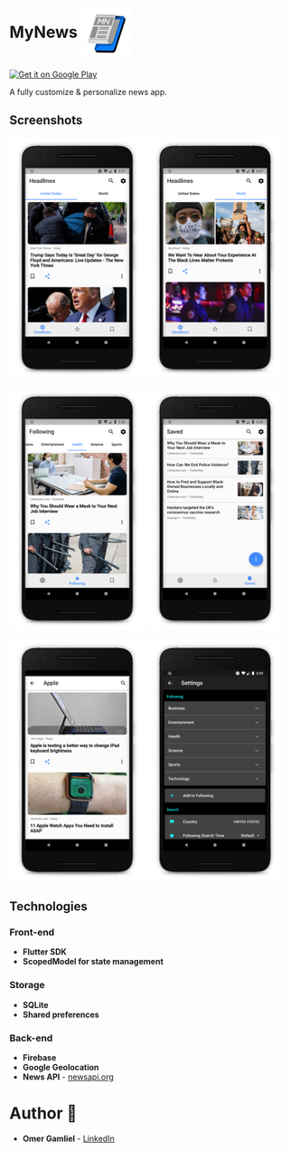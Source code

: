 # MyNews <img src="Assets/Images/app-icon.png" width="90px" align = center />

<a href='https://play.google.com/store/apps/details?id=com.omergamliel.mynews'>
  <img alt='Get it on Google Play' src='https://play.google.com/intl/en_us/badges/images/generic/en_badge_web_generic.png' width='200'/>
</a>

A fully customize & personalize news app.

## Screenshots

<img src="screenshots/Screenshot_1.png" width="240px"/> <img src="screenshots/Screenshot_2.png" width="240px"/>

<img src="screenshots/Screenshot_3.png" width="240px"> <img src="screenshots/Screenshot_4.png" width="240px"/>

<img src="screenshots/Screenshot_5.png" width="240px"/> <img src="screenshots/Screenshot_6.png" width="240px"/>


## Technologies

### Front-end

- **Flutter SDK**
- **ScopedModel for state management**

### Storage

 - **SQLite**
 - **Shared preferences**

### Back-end

- **Firebase**
- **Google Geolocation**
-  **News API** - [newsapi.org](https://newsapi.org/)

# Author 🙋

-   **Omer Gamliel** - [LinkedIn](https://www.linkedin.com/in/omer-gamliel-6a813a188/)
